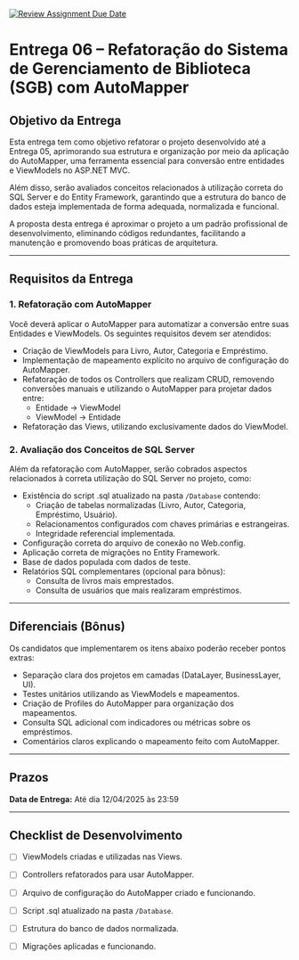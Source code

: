 [![Review Assignment Due Date](https://classroom.github.com/assets/deadline-readme-button-22041afd0340ce965d47ae6ef1cefeee28c7c493a6346c4f15d667ab976d596c.svg)](https://classroom.github.com/a/h4AiIAix)
# Entrega 06 – Refatoração do Sistema de Gerenciamento de Biblioteca (SGB) com AutoMapper

## Objetivo da Entrega

Esta entrega tem como objetivo refatorar o projeto desenvolvido até a Entrega 05, aprimorando sua estrutura e organização por meio da aplicação do AutoMapper, uma ferramenta essencial para conversão entre entidades e ViewModels no ASP.NET MVC.

Além disso, serão avaliados conceitos relacionados à utilização correta do SQL Server e do Entity Framework, garantindo que a estrutura do banco de dados esteja implementada de forma adequada, normalizada e funcional.

A proposta desta entrega é aproximar o projeto a um padrão profissional de desenvolvimento, eliminando códigos redundantes, facilitando a manutenção e promovendo boas práticas de arquitetura.

---

## Requisitos da Entrega

### 1. Refatoração com AutoMapper

Você deverá aplicar o AutoMapper para automatizar a conversão entre suas Entidades e ViewModels. Os seguintes requisitos devem ser atendidos:

- Criação de ViewModels para Livro, Autor, Categoria e Empréstimo.
- Implementação de mapeamento explícito no arquivo de configuração do AutoMapper.
- Refatoração de todos os Controllers que realizam CRUD, removendo conversões manuais e utilizando o AutoMapper para projetar dados entre:
  - Entidade → ViewModel
  - ViewModel → Entidade
- Refatoração das Views, utilizando exclusivamente dados do ViewModel.

### 2. Avaliação dos Conceitos de SQL Server

Além da refatoração com AutoMapper, serão cobrados aspectos relacionados à correta utilização do SQL Server no projeto, como:

- Existência do script .sql atualizado na pasta `/Database` contendo:
  - Criação de tabelas normalizadas (Livro, Autor, Categoria, Empréstimo, Usuário).
  - Relacionamentos configurados com chaves primárias e estrangeiras.
  - Integridade referencial implementada.
- Configuração correta do arquivo de conexão no Web.config.
- Aplicação correta de migrações no Entity Framework.
- Base de dados populada com dados de teste.
- Relatórios SQL complementares (opcional para bônus):
  - Consulta de livros mais emprestados.
  - Consulta de usuários que mais realizaram empréstimos.

---

## Diferenciais (Bônus)

Os candidatos que implementarem os itens abaixo poderão receber pontos extras:

- Separação clara dos projetos em camadas (DataLayer, BusinessLayer, UI).
- Testes unitários utilizando as ViewModels e mapeamentos.
- Criação de Profiles do AutoMapper para organização dos mapeamentos.
- Consulta SQL adicional com indicadores ou métricas sobre os empréstimos.
- Comentários claros explicando o mapeamento feito com AutoMapper.

---

## Prazos

**Data de Entrega:** Até dia 12/04/2025 às 23:59

---

## Checklist de Desenvolvimento

- [ ] ViewModels criadas e utilizadas nas Views.
- [ ] Controllers refatorados para usar AutoMapper.
- [ ] Arquivo de configuração do AutoMapper criado e funcionando.
- [ ] Script .sql atualizado na pasta `/Database`.
- [ ] Estrutura do banco de dados normalizada.
- [ ] Migrações aplicadas e funcionando.

